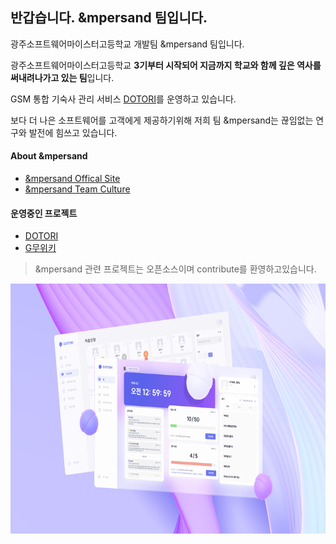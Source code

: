 ## 반갑습니다. &mpersand 팀입니다.

광주소프트웨어마이스터고등학교 개발팀 &mpersand 팀입니다.

광주소프트웨어마이스터고등학교 **3기부터 시작되어 지금까지 학교와 함께 깊은 역사를 써내려나가고 있는 팀**입니다.

GSM 통합 기숙사 관리 서비스 [DOTORI](https://www.dotori-gsm.com/)를 운영하고 있습니다.

보다 더 나은 소프트웨어를 고객에게 제공하기위해 저희 팀 &mpersand는 끊임없는 연구와 발전에 힘쓰고 있습니다.


#### About &mpersand
- [&mpersand Offical Site](https://team-ampersand.vercel.app/)
- [&mpersand Team Culture](https://ampersand-official.notion.site/mpersand-Team-Culture-9f5e6edec5664659af7d76ff541e7d4f?pvs=4)

#### 운영중인 프로젝트
- [DOTORI](https://www.dotori-gsm.com/)
- [G무위키](https://www.gmuwiki.com/)

> &mpersand 관련 프로젝트는 오픈소스이며 contribute를 환영하고있습니다.

<img src="https://github.com/Team-Ampersand/Dotori-server-V2/raw/master/assets/img/dotori_production.png" width=700 height=400px><img>

